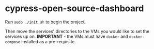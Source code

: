 # cypress-open-source-dashboard

Run `sudo ./init.sh` to begin the project.

Then move the services' directories to the VMs you would like to set the services up on.
**IMPORTANT** - the VMs must have `docker` and `docker-compose` installed as a pre-requisite.